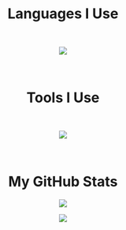 <h1 align="center">Languages I Use</h2>
<br>
<p align="center">
  <a href="https://skillicons.dev">
    <img src="https://skillicons.dev/icons?i=nim,py,js,powershell,bash,arduinot" />
  </a>
</p>
<br>
<h1 align="center">Tools I Use</h2>
<br>
<p align="center">
  <a href="https://skillicons.dev">
    <img src="https://skillicons.dev/icons?i=github,git,vscode,linux,flask,ai,godot" />
  </a>
</p>
<br>

<h1 align="center">My GitHub Stats</h2>
<p align="center">
<a href="https://github.com/anuraghazra/github-readme-stats">
  <img align="center" src="https://github-readme-streak-stats.herokuapp.com/?user=MrEnder0" />
</a>
</p>
<p align="center">
<a href="https://github.com/anuraghazra/convoychat">
  <img align="center" src="https://github-readme-stats.vercel.app/api/top-langs/?username=MrEnder0&layout=compact" />
</a>
</p>

